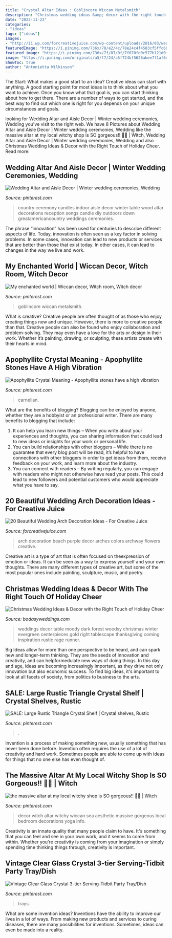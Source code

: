```yaml
---
title: "Crystal Altar Ideas : Goblincore Wiccan Metalsmith"
description: "Christmas wedding ideas &amp; decor with the right touch of holiday cheer"
date: "2022-11-23"
categories:
- "ideas"
tags: ["ideas"]
images:
- "http://i1.wp.com/forcreativejuice.com/wp-content/uploads/2016/03/wedding-arch/20-wedding-arch-ideas.jpg?w=600"
featuredImage: "https://i.pinimg.com/736x/78/e2/4c/78e24c4f4583cf5ffc699eb9b8928ab2--small-winter-wedding-fall-wedding.jpg"
featured_image: "https://i.pinimg.com/736x/7f/07/0f/7f070fd0c577b121d0feef43abe1a34d.jpg"
image: "https://i.pinimg.com/originals/a5/f7/24/a5f724bf5626abee7f1af6dcf8130958.jpg"
ShowToc: true
author: "Antonietta Wilkinson"
---
```



The Start: What makes a good start to an idea?
Creative ideas can start with anything. A good starting point for most ideas is to think about what you want to achieve. Once you know what that goal is, you can start thinking about how to get there. There are a number of ways to get started, and the best way to find out which one is right for you depends on your unique circumstances and goals.

	

		
looking for Wedding Altar and Aisle Decor | Winter wedding ceremonies, Wedding you've visit to the right web. We have 8 Pictures about Wedding Altar and Aisle Decor | Winter wedding ceremonies, Wedding like the massive altar at my local witchy shop is SO gorgeous!! 💎🌸 | Witch, Wedding Altar and Aisle Decor | Winter wedding ceremonies, Wedding and also Christmas Wedding Ideas &amp; Decor with the Right Touch of Holiday Cheer. Read more:
		
    
## Wedding Altar And Aisle Decor | Winter Wedding Ceremonies, Wedding

<img loading=lazy src="https://i.pinimg.com/736x/78/e2/4c/78e24c4f4583cf5ffc699eb9b8928ab2--small-winter-wedding-fall-wedding.jpg" onerror="this.onerror=null;this.src='https://tse3.mm.bing.net/th?id=OIP.vrL4c4AAwEIXnTrfp1CiZAHaJ4&amp;pid=15.1';" alt="Wedding Altar and Aisle Decor | Winter wedding ceremonies, Wedding">

_Source: pinterest.com_

>country ceremony candles indoor aisle decor winter table wood altar decorations reception songs candle diy outdoors down greatamericancountry weddings ceremonies. 

	

The phrase “innovation” has been used for centuries to describe different aspects of life. Today, innovation is often seen as a key factor in solving problems. In some cases, innovation can lead to new products or services that are better than those that exist today. In other cases, it can lead to changes in the way we live and work.

    
## My Enchanted World | Wiccan Decor, Witch Room, Witch Decor

<img loading=lazy src="https://i.pinimg.com/736x/78/1d/da/781ddaca83e9ea1c8654ddbaa5d114e9.jpg" onerror="this.onerror=null;this.src='https://tse2.mm.bing.net/th?id=OIP.UWss9e0WFrd0_DfLIPNDIwHaJQ&amp;pid=15.1';" alt="My enchanted world | Wiccan decor, Witch room, Witch decor">

_Source: pinterest.com_

>goblincore wiccan metalsmith. 

	

What is creative?
Creative people are often thought of as those who enjoy creating things new and unique. However, there is more to creative people than that. Creative people can also be found who enjoy collaboration and problem-solving. They may even have a love for the arts or design in their work. Whether it’s painting, drawing, or sculpting, these artists create with their hearts in mind.

    
## Apophyllite Crystal Meaning - Apophyllite Stones Have A High Vibration

<img loading=lazy src="https://i.pinimg.com/736x/7f/07/0f/7f070fd0c577b121d0feef43abe1a34d.jpg" onerror="this.onerror=null;this.src='https://tse2.mm.bing.net/th?id=OIP.uySBs5pAUP75t3D8F7yargHaO0&amp;pid=15.1';" alt="Apophyllite Crystal Meaning - Apophyllite stones have a high vibration">

_Source: pinterest.com_

>carnelian. 

	

What are the benefits of blogging?
Blogging can be enjoyed by anyone, whether they are a hobbyist or an professional writer. There are many benefits to blogging that include: 
1. It can help you learn new things – When you write about your experiences and thoughts, you can sharing information that could lead to new ideas or insights for your work or personal life. 
2. You can build relationships with other bloggers – While there is no guarantee that every blog post will be read, it’s helpful to have connections with other bloggers in order to get ideas from them, receive feedback on your work, and learn more about the industry. 
3. You can connect with readers – By writing regularly, you can engage with readers who might not otherwise have read your posts. This could lead to new followers and potential customers who would appreciate what you have to say. 

    
## 20 Beautiful Wedding Arch Decoration Ideas - For Creative Juice

<img loading=lazy src="http://i1.wp.com/forcreativejuice.com/wp-content/uploads/2016/03/wedding-arch/20-wedding-arch-ideas.jpg?w=600" onerror="this.onerror=null;this.src='https://tse1.mm.bing.net/th?id=OIP.0WsQNAgUdcg2FO-s0FsO0QHaNK&amp;pid=15.1';" alt="20 Beautiful Wedding Arch Decoration Ideas - For Creative Juice">

_Source: forcreativejuice.com_

>arch decoration beach purple decor arches colors archway flowers creative. 

	

Creative art is a type of art that is often focused on theexpression of emotion or ideas. It can be seen as a way to express yourself and your own thoughts. There are many different types of creative art, but some of the most popular ones include painting, sculpture, music, and poetry.

    
## Christmas Wedding Ideas &amp; Decor With The Right Touch Of Holiday Cheer

<img loading=lazy src="https://bodasyweddings.com/wp-content/uploads/2017/12/moody-forest-weddings.jpg" onerror="this.onerror=null;this.src='https://tse4.mm.bing.net/th?id=OIP.WQs7dqvcsAFiMqwS1OZStAHaJr&amp;pid=15.1';" alt="Christmas Wedding Ideas &amp; Decor with the Right Touch of Holiday Cheer">

_Source: bodasyweddings.com_

>weddings decor table moody dark forest woodsy christmas winter evergreen centerpieces gold right tablescape thanksgiving coming inspiration rustic rage runner. 

	

Big Ideas allow for more than one perspective to be heard, and can spark new and longer-term thinking. They are the seeds of innovation and creativity, and can helpformedulate new ways of doing things. In this day and age, ideas are becoming increasingly important, as they drive not only innovation but also economic success. To find big ideas, it's important to look at all facets of society, from politics to business to the arts.

    
## SALE: Large Rustic Triangle Crystal Shelf | Crystal Shelves, Rustic

<img loading=lazy src="https://i.pinimg.com/736x/44/04/4c/44044cc3e473426acdabfff4daead5f2.jpg" onerror="this.onerror=null;this.src='https://tse3.mm.bing.net/th?id=OIP.189NnwOZpSmdYCON68SAtgHaJ4&amp;pid=15.1';" alt="SALE: Large Rustic Triangle Crystal Shelf | Crystal shelves, Rustic">

_Source: pinterest.com_

>. 

	

Invention is a process of making something new, usually something that has never been done before. Invention often requires the use of a lot of creativity and hard work. Sometimes people are able to come up with ideas for things that no one else has even thought of.

    
## The Massive Altar At My Local Witchy Shop Is SO Gorgeous!! 💎🌸 | Witch

<img loading=lazy src="https://i.pinimg.com/originals/a5/f7/24/a5f724bf5626abee7f1af6dcf8130958.jpg" onerror="this.onerror=null;this.src='https://tse4.mm.bing.net/th?id=OIP.j-RmQn512sUuxDd-L9IIVAHaJ4&amp;pid=15.1';" alt="the massive altar at my local witchy shop is SO gorgeous!! 💎🌸 | Witch">

_Source: pinterest.com_

>decor witch altar witchy wiccan sea aesthetic massive gorgeous local bedroom decorations yoga info. 

	

Creativity is an innate quality that many people claim to have. It's something that you can feel and see in your own work, and it seems to come from within. Whether you're creativity is coming from your imagination or simply spending time thinking things through, creativity is important.

    
## Vintage Clear Glass Crystal 3-tier Serving-Tidbit Party Tray/Dish

<img loading=lazy src="https://i.pinimg.com/736x/e6/4c/19/e64c195b77f9662bcd9fd813adbf82c7.jpg" onerror="this.onerror=null;this.src='https://tse1.mm.bing.net/th?id=OIP.M32_dcYYZ2lEvQhkIFLHwQHaJ3&amp;pid=15.1';" alt="Vintage Clear Glass Crystal 3-tier Serving-Tidbit Party Tray/Dish">

_Source: pinterest.com_

>trays. 

	

What are some invention ideas?
Inventions have the ability to improve our lives in a lot of ways. From making new products and services to curing diseases, there are many possibilities for inventions. Sometimes, ideas can even be made into a reality.


